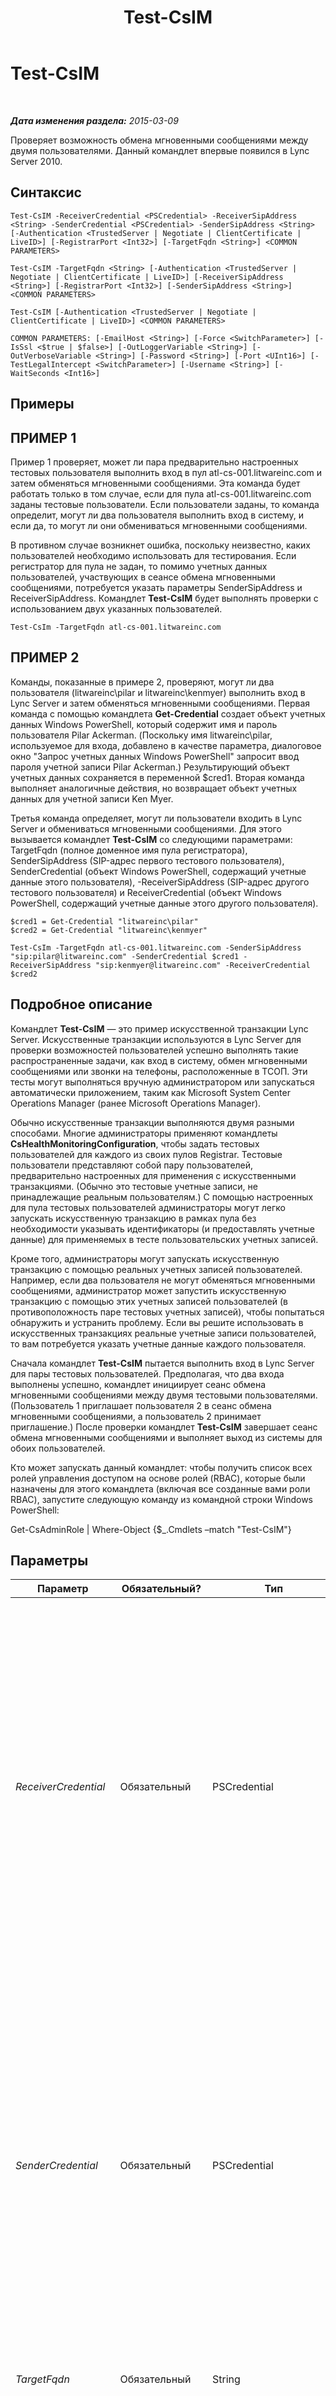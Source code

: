 ﻿---
title: Test-CsIM
TOCTitle: Test-CsIM
ms:assetid: 2fdab54c-5ec4-4db5-b29c-a3efaae68f66
ms:mtpsurl: https://technet.microsoft.com/ru-ru/library/Gg425802(v=OCS.15)
ms:contentKeyID: 49309336
ms.date: 05/19/2016
mtps_version: v=OCS.15
ms.translationtype: HT
---

# Test-CsIM

 

_**Дата изменения раздела:** 2015-03-09_

Проверяет возможность обмена мгновенными сообщениями между двумя пользователями. Данный командлет впервые появился в Lync Server 2010.

## Синтаксис

    Test-CsIM -ReceiverCredential <PSCredential> -ReceiverSipAddress <String> -SenderCredential <PSCredential> -SenderSipAddress <String> [-Authentication <TrustedServer | Negotiate | ClientCertificate | LiveID>] [-RegistrarPort <Int32>] [-TargetFqdn <String>] <COMMON PARAMETERS>

    Test-CsIM -TargetFqdn <String> [-Authentication <TrustedServer | Negotiate | ClientCertificate | LiveID>] [-ReceiverSipAddress <String>] [-RegistrarPort <Int32>] [-SenderSipAddress <String>] <COMMON PARAMETERS>

    Test-CsIM [-Authentication <TrustedServer | Negotiate | ClientCertificate | LiveID>] <COMMON PARAMETERS>

    COMMON PARAMETERS: [-EmailHost <String>] [-Force <SwitchParameter>] [-IsSsl <$true | $false>] [-OutLoggerVariable <String>] [-OutVerboseVariable <String>] [-Password <String>] [-Port <UInt16>] [-TestLegalIntercept <SwitchParameter>] [-Username <String>] [-WaitSeconds <Int16>]

## Примеры

## ПРИМЕР 1

Пример 1 проверяет, может ли пара предварительно настроенных тестовых пользователя выполнить вход в пул atl-cs-001.litwareinc.com и затем обменяться мгновенными сообщениями. Эта команда будет работать только в том случае, если для пула atl-cs-001.litwareinc.com заданы тестовые пользователи. Если пользователи заданы, то команда определит, могут ли два пользователя выполнить вход в систему, и если да, то могут ли они обмениваться мгновенными сообщениями.

В противном случае возникнет ошибка, поскольку неизвестно, каких пользователей необходимо использовать для тестирования. Если регистратор для пула не задан, то помимо учетных данных пользователей, участвующих в сеансе обмена мгновенными сообщениями, потребуется указать параметры SenderSipAddress и ReceiverSipAddress. Командлет **Test-CsIM** будет выполнять проверки с использованием двух указанных пользователей.

    Test-CsIm -TargetFqdn atl-cs-001.litwareinc.com

## ПРИМЕР 2

Команды, показанные в примере 2, проверяют, могут ли два пользователя (litwareinc\\pilar и litwareinc\\kenmyer) выполнить вход в Lync Server и затем обменяться мгновенными сообщениями. Первая команда с помощью командлета **Get-Credential** создает объект учетных данных Windows PowerShell, который содержит имя и пароль пользователя Pilar Ackerman. (Поскольку имя litwareinc\\pilar, используемое для входа, добавлено в качестве параметра, диалоговое окно "Запрос учетных данных Windows PowerShell" запросит ввод пароля учетной записи Pilar Ackerman.) Результирующий объект учетных данных сохраняется в переменной $cred1. Вторая команда выполняет аналогичные действия, но возвращает объект учетных данных для учетной записи Ken Myer.

Третья команда определяет, могут ли пользователи входить в Lync Server и обмениваться мгновенными сообщениями. Для этого вызывается командлет **Test-CsIM** со следующими параметрами: TargetFqdn (полное доменное имя пула регистратора), SenderSipAddress (SIP-адрес первого тестового пользователя), SenderCredential (объект Windows PowerShell, содержащий учетные данные этого пользователя), -ReceiverSipAddress (SIP-адрес другого тестового пользователя) и ReceiverCredential (объект Windows PowerShell, содержащий учетные данные этого другого пользователя).

    $cred1 = Get-Credential "litwareinc\pilar"
    $cred2 = Get-Credential "litwareinc\kenmyer"
    
    Test-CsIm -TargetFqdn atl-cs-001.litwareinc.com -SenderSipAddress "sip:pilar@litwareinc.com" -SenderCredential $cred1 -ReceiverSipAddress "sip:kenmyer@litwareinc.com" -ReceiverCredential $cred2

## Подробное описание

Командлет **Test-CsIM** — это пример искусственной транзакции Lync Server. Искусственные транзакции используются в Lync Server для проверки возможностей пользователей успешно выполнять такие распространенные задачи, как вход в систему, обмен мгновенными сообщениями или звонки на телефоны, расположенные в ТСОП. Эти тесты могут выполняться вручную администратором или запускаться автоматически приложением, таким как Microsoft System Center Operations Manager (ранее Microsoft Operations Manager).

Обычно искусственные транзакции выполняются двумя разными способами. Многие администраторы применяют командлеты **CsHealthMonitoringConfiguration**, чтобы задать тестовых пользователей для каждого из своих пулов Registrar. Тестовые пользователи представляют собой пару пользователей, предварительно настроенных для применения с искусственными транзакциями. (Обычно это тестовые учетные записи, не принадлежащие реальным пользователям.) С помощью настроенных для пула тестовых пользователей администраторы могут легко запускать искусственную транзакцию в рамках пула без необходимости указывать идентификаторы (и предоставлять учетные данные) для применяемых в тесте пользовательских учетных записей.

Кроме того, администраторы могут запускать искусственную транзакцию с помощью реальных учетных записей пользователей. Например, если два пользователя не могут обменяться мгновенными сообщениями, администратор может запустить искусственную транзакцию с помощью этих учетных записей пользователей (в противоположность паре тестовых учетных записей), чтобы попытаться обнаружить и устранить проблему. Если вы решите использовать в искусственных транзакциях реальные учетные записи пользователей, то вам потребуется указать учетные данные каждого пользователя.

Сначала командлет **Test-CsIM** пытается выполнить вход в Lync Server для пары тестовых пользователей. Предполагая, что два входа выполнены успешно, командлет инициирует сеанс обмена мгновенными сообщениями между двумя тестовыми пользователями. (Пользователь 1 приглашает пользователя 2 в сеанс обмена мгновенными сообщениями, а пользователь 2 принимает приглашение.) После проверки командлет **Test-CsIM** завершает сеанс обмена мгновенными сообщениями и выполняет выход из системы для обоих пользователей.

Кто может запускать данный командлет: чтобы получить список всех ролей управления доступом на основе ролей (RBAC), которые были назначены для этого командлета (включая все созданные вами роли RBAC), запустите следующую команду из командной строки Windows PowerShell:

Get-CsAdminRole | Where-Object {$\_.Cmdlets –match "Test-CsIM"}

## Параметры


<table>
<colgroup>
<col style="width: 25%" />
<col style="width: 25%" />
<col style="width: 25%" />
<col style="width: 25%" />
</colgroup>
<thead>
<tr class="header">
<th>Параметр</th>
<th>Обязательный?</th>
<th>Тип</th>
<th>Описание</th>
</tr>
</thead>
<tbody>
<tr class="odd">
<td><p><em>ReceiverCredential</em></p></td>
<td><p>Обязательный</p></td>
<td><p>PSCredential</p></td>
<td><p>Объект учетных данных пользователя для первой из двух учетных записей подлежит тестированию. Значение, передаваемое для ReceiverCredential, должно быть ссылкой на объект, получаемой через применение командлета <strong>Get-Credential</strong>. Например, этот код возвращает объект учетных данных для пользователя litwareinc\pilar и сохраняет этот объект в переменной под названием $y:</p>
<p>$y = Get-Credential &quot;litwareinc\pilar&quot;</p>
<p>При выполнении данной команды требуется указать пароль пользователя.</p>
<p>Учетные данные получателя не требуются, если тест запускается с настройками конфигурации мониторинга исправности пула.</p></td>
</tr>
<tr class="even">
<td><p><em>SenderCredential</em></p></td>
<td><p>Обязательный</p></td>
<td><p>PSCredential</p></td>
<td><p>Объект учетных данных пользователя для второй тестируемой учетной записи. Значение, передаваемое для SenderCredential, должно быть ссылкой на объект, получаемой через применение командлета <strong>Get-Credential</strong>. Например, этот код возвращает объект учетных данных для пользователя litwareinc\kenmyer и сохраняет этот объект в переменной под названием $x:</p>
<p>$x = Get-Credential &quot;litwareinc\kenmyer&quot;</p>
<p>При выполнении данной команды требуется указать пароль пользователя.</p>
<p>Учетные данные отправителя не требуются, если тест запускается с настройками конфигурации мониторинга исправности пула.</p></td>
</tr>
<tr class="odd">
<td><p><em>TargetFqdn</em></p></td>
<td><p>Обязательный</p></td>
<td><p>String</p></td>
<td><p>Полное доменное имя (FQDN) тестируемого пула.</p></td>
</tr>
<tr class="even">
<td><p><em>Authentication</em></p></td>
<td><p>Необязательный</p></td>
<td><p>SipSyntheticTransaction + AuthenticationMechanism</p></td>
<td><p>Тип проверки подлинности, используемой в тесте. Допустимые значения:</p>
<p>* TrustedServer</p>
<p>* Negotiate</p>
<p>* ClientCertificate</p>
<p>* LiveID</p></td>
</tr>
<tr class="odd">
<td><p><em>EmailHost</em></p></td>
<td><p>Необязательный</p></td>
<td><p>String</p></td>
<td><p>Узел электронной почты пользователя, участвующего в тесте Legal Intercept (Легальный перехват). Например:</p>
<p>-EmailHost &quot;litwareinc.com&quot;</p></td>
</tr>
<tr class="even">
<td><p><em>Force</em></p></td>
<td><p>Необязательный</p></td>
<td><p>SwitchParameter</p></td>
<td><p>Запрещает на время выполнения команды отображение каких-либо сообщений о некритических ошибках.</p></td>
</tr>
<tr class="odd">
<td><p><em>IsSsl</em></p></td>
<td><p>Необязательный</p></td>
<td><p>Boolean</p></td>
<td><p>Если параметр имеет значение True, тест выполняется с помощью протокола SSL.</p></td>
</tr>
<tr class="even">
<td><p><em>OutLoggerVariable</em></p></td>
<td><p>Необязательный</p></td>
<td><p>String</p></td>
<td><p>При указании переменной подробный отчет о выполнении командлета будет записан в эту переменную. Данная переменная содержит пару методов, ToHTML и ToXML, с помощью которых отчет может быть сохранен в HTML- или XML-файл.</p>
<p>Чтобы сохранить результаты в переменную средства ведения журнала с именем $TestOutput, используется следующий синтаксис:</p>
<p>-OutLoggerVariable TestOutput</p>
<p>Примечание. Не добавляйте символ $ к указываемому имени переменной. Для записи данных, хранимых в переменной средства ведения журнала, в HTML-файл используйте следующую команду:</p>
<p>$TestOutput.ToHTML() &gt; C:\Logs\TestOutput.html</p>
<p>Чтобы записать в XML-файл данные, хранящиеся в переменной средства ведения журнала, используйте следующую команду:</p>
<p></p>
<p>$TestOutput.ToXML() &gt; C:\Logs\TestOutput.xml</p></td>
</tr>
<tr class="odd">
<td><p><em>OutVerboseVariable</em></p></td>
<td><p>Необязательный</p></td>
<td><p>String</p></td>
<td><p>При указании переменной подробный отчет о выполнении командлета будет записан в эту переменную. Например, чтобы сохранить выходные данные в переменную под названием $TestOutput, используйте следующий синтаксис:</p>
<p>-OutVerboseVariable TestOutput</p>
<p>При указании имени переменной не добавляйте к нему символ $.</p></td>
</tr>
<tr class="even">
<td><p><em>Password</em></p></td>
<td><p>Необязательный</p></td>
<td><p>String</p></td>
<td><p>Пароль пользователя, участвующего в тесте Legal Intercept (Легальный перехват).</p></td>
</tr>
<tr class="odd">
<td><p><em>Port</em></p></td>
<td><p>Необязательный</p></td>
<td><p>UInt16</p></td>
<td><p>Порт, используемый для службы Legal Intercept (Легальный перехват).</p></td>
</tr>
<tr class="even">
<td><p><em>ReceiverSipAddress</em></p></td>
<td><p>Необязательный</p></td>
<td><p>String</p></td>
<td><p>SIP-адрес для первой из двух тестируемых учетных записей пользователя. Например: -ReceiverSipAddress &quot;sip:jhaas@litwareinc.com&quot;. Параметры ReceiverSipAddress и ReceiverCredential должны ссылаться на одну и ту же учетную запись пользователя.</p>
<p>SIP-адрес не требуется, если тест запускается с настройками конфигурации мониторинга исправности пула.</p></td>
</tr>
<tr class="odd">
<td><p><em>RegistrarPort</em></p></td>
<td><p>Необязательный</p></td>
<td><p>Int32</p></td>
<td><p>SIP-порт, используемый службой Registrar. Указание данного параметра не требуется, если служба Registrar использует стандартный порт 5061.</p></td>
</tr>
<tr class="even">
<td><p><em>SenderSipAddress</em></p></td>
<td><p>Необязательный</p></td>
<td><p>String</p></td>
<td><p>SIP-адрес для второй тестируемой учетной записи пользователя. Например: -SenderSipAddress &quot;sip:kenmyer@litwareinc.com&quot;. Параметры SenderSipAddress и SenderCredential должны ссылаться на одну и ту же учетную запись пользователя.</p>
<p>SIP-адрес не требуется, если тест запускается с настройками конфигурации мониторинга исправности пула.</p></td>
</tr>
<tr class="odd">
<td><p><em>TestLegalIntercept</em></p></td>
<td><p>Необязательный</p></td>
<td><p>SwitchParameter</p></td>
<td><p>Если этот параметр задан, то он указывает командлету Test-CsIM, что необходимо протестировать службу Legal Intercept (Легальный перехват) для указанного пользователя.</p></td>
</tr>
<tr class="even">
<td><p><em>Username</em></p></td>
<td><p>Необязательный</p></td>
<td><p>String</p></td>
<td><p>Имя пользователя, участвующего в тесте Legal Intercept (Легальный перехват).</p></td>
</tr>
<tr class="odd">
<td><p><em>WaitSeconds</em></p></td>
<td><p>Необязательный</p></td>
<td><p>Int16</p></td>
<td><p>Указывает период времени (в секундах), в течение которого система должна ожидать ответа службы Legal Intercept (Легальный перехват).</p></td>
</tr>
</tbody>
</table>


## Типы входных данных

Нет. Командлет **Test-CsIM** не принимает конвейерные входные данные.

## Типы возвращаемых данных

Командлет **Test-CsIM** возвращает экземпляр объекта Microsoft.Rtc.SyntheticTransactions.TaskOutput.

## См. также

#### Другие ресурсы

[Test-CsGroupIM](test-csgroupim.md)

